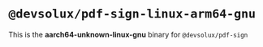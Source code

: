 # `@devsolux/pdf-sign-linux-arm64-gnu`

This is the **aarch64-unknown-linux-gnu** binary for `@devsolux/pdf-sign`
